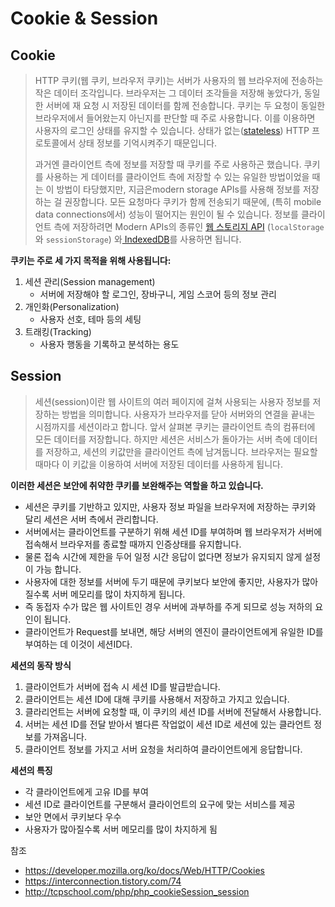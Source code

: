 # Cookie & Session



## Cookie

> HTTP 쿠키(웹 쿠키, 브라우저 쿠키)는 서버가 사용자의 웹 브라우저에 전송하는 작은 데이터 조각입니다. 브라우저는 그 데이터 조각들을 저장해 놓았다가, 동일한 서버에 재 요청 시 저장된 데이터를 함께 전송합니다. 쿠키는 두 요청이 동일한 브라우저에서 들어왔는지 아닌지를 판단할 때 주로 사용합니다. 이를 이용하면 사용자의 로그인 상태를 유지할 수 있습니다. 상태가 없는([stateless](https://developer.mozilla.org/en-US/docs/Web/HTTP/Overview#HTTP_is_stateless_but_not_sessionless)) HTTP 프로토콜에서 상태 정보를 기억시켜주기 때문입니다.
>
> 과거엔 클라이언트 측에 정보를 저장할 때 쿠키를 주로 사용하곤 했습니다. 쿠키를 사용하는 게 데이터를 클라이언트 측에 저장할 수 있는 유일한 방법이었을 때는 이 방법이 타당했지만, 지금은modern storage APIs를 사용해 정보를 저장하는 걸 권장합니다. 모든 요청마다 쿠키가 함께 전송되기 때문에, (특히 mobile data connections에서) 성능이 떨어지는 원인이 될 수 있습니다. 정보를 클라이언트 측에 저장하려면 Modern APIs의 종류인 [웹 스토리지 API](https://developer.mozilla.org/en-US/docs/Web/API/Web_Storage_API) (`localStorage`와 `sessionStorage`) 와[ IndexedDB](https://developer.mozilla.org/en-US/docs/Web/API/IndexedDB_API)를 사용하면 됩니다.

**쿠키는 주로 세 가지 목적을 위해 사용됩니다:**

1. 세션 관리(Session management)
   * 서버에 저장해야 할 로그인, 장바구니, 게임 스코어 등의 정보 관리
2. 개인화(Personalization)
   * 사용자 선호, 테마 등의 세팅
3. 트래킹(Tracking)
   * 사용자 행동을 기록하고 분석하는 용도



## Session

> 세션(session)이란 웹 사이트의 여러 페이지에 걸쳐 사용되는 사용자 정보를 저장하는 방법을 의미합니다. 사용자가 브라우저를 닫아 서버와의 연결을 끝내는 시점까지를 세션이라고 합니다. 앞서 살펴본 쿠키는 클라이언트 측의 컴퓨터에 모든 데이터를 저장합니다. 하지만 세션은 서비스가 돌아가는 서버 측에 데이터를 저장하고, 세션의 키값만을 클라이언트 측에 남겨둡니다. 브라우저는 필요할 때마다 이 키값을 이용하여 서버에 저장된 데이터를 사용하게 됩니다.

**이러한 세션은 보안에 취약한 쿠키를 보완해주는 역할을 하고 있습니다.**

* 세션은 쿠키를 기반하고 있지만, 사용자 정보 파일을 브라우저에 저장하는 쿠키와 달리 세션은 서버 측에서 관리합니다. 
* 서버에서는 클라이언트를 구분하기 위해 세션 ID를 부여하며 웹 브라우저가 서버에 접속해서 브라우저를 종료할 때까지 인증상태를 유지합니다.
* 물론 접속 시간에 제한을 두어 일정 시간 응답이 없다면 정보가 유지되지 않게 설정이 가능 합니다.
* 사용자에 대한 정보를 서버에 두기 때문에 쿠키보다 보안에 좋지만, 사용자가 많아질수록 서버 메모리를 많이 차지하게 됩니다.
* 즉 동접자 수가 많은 웹 사이트인 경우 서버에 과부하를 주게 되므로 성능 저하의 요인이 됩니다.
* 클라이언트가 Request를 보내면, 해당 서버의 엔진이 클라이언트에게 유일한 ID를 부여하는 데 이것이 세션ID다.



**세션의 동작 방식**

1. 클라이언트가 서버에 접속 시 세션 ID를 발급받습니다.
2. 클라이언트는 세션 ID에 대해 쿠키를 사용해서 저장하고 가지고 있습니다.
3. 클라리언트는 서버에 요청할 때, 이 쿠키의 세션 ID를 서버에 전달해서 사용합니다.
4. 서버는 세션 ID를 전달 받아서 별다른 작업없이 세션 ID로 세션에 있는 클라언트 정보를 가져옵니다.
5. 클라이언트 정보를 가지고 서버 요청을 처리하여 클라이언트에게 응답합니다.



**세션의 특징**

- 각 클라이언트에게 고유 ID를 부여
- 세션 ID로 클라이언트를 구분해서 클라이언트의 요구에 맞는 서비스를 제공
- 보안 면에서 쿠키보다 우수
- 사용자가 많아질수록 서버 메모리를 많이 차지하게 됨



참조

*  https://developer.mozilla.org/ko/docs/Web/HTTP/Cookies
*  https://interconnection.tistory.com/74 
*  http://tcpschool.com/php/php_cookieSession_session